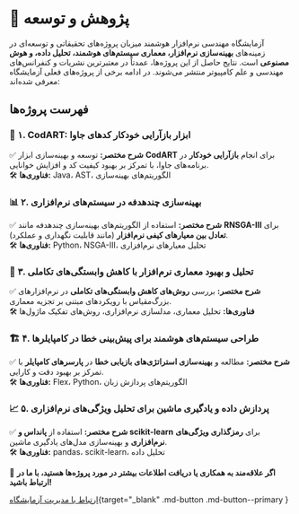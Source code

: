 # 🔬 پژوهش و توسعه 

آزمایشگاه مهندسی نرم‌افزار هوشمند میزبان پروژه‌های تحقیقاتی و توسعه‌ای در زمینه‌های **بهینه‌سازی نرم‌افزار، معماری سیستم‌های هوشمند، تحلیل داده، و هوش مصنوعی** است. 
نتایج حاصل از این پروژه‌ها، عمدتاً در معتبرترین نشریات و کنفرانس‌های مهندسی و علم کامپیوتر منتشر می‌شوند. 
در ادامه برخی از پروژه‌های فعلی آزمایشگاه معرفی شده‌اند:

## فهرست پروژه‌ها 


### 🚀 **۱. CodART: ابزار بازآرایی خودکار کدهای جاوا**  

✅ **شرح مختصر:** توسعه و بهینه‌سازی ابزار **CodART** برای انجام **بازآرایی خودکار** در برنامه‌های جاوا، با تمرکز بر بهبود کیفیت کد و افزایش خوانایی.  
🛠 **فناوری‌ها:** Java، AST، الگوریتم‌های بهینه‌سازی  


### 📊 **۲. بهینه‌سازی چندهدفه در سیستم‌های نرم‌افزاری**  

✅ **شرح مختصر:** استفاده از الگوریتم‌های بهینه‌سازی چندهدفه مانند **RNSGA-III** برای **تعادل بین معیارهای کیفی نرم‌افزار** (مانند قابلیت نگهداری و عملکرد).  
🛠 **فناوری‌ها:** Python، NSGA-III، تحلیل معیارهای نرم‌افزاری  


### 🤖 **۳. تحلیل و بهبود معماری نرم‌افزار با کاهش وابستگی‌های تکاملی**  

✅ **شرح مختصر:** بررسی **روش‌های کاهش وابستگی‌های تکاملی** در نرم‌افزارهای بزرگ‌مقیاس با رویکردهای مبتنی بر تجزیه معماری.  
🛠 **فناوری‌ها:** تحلیل معماری، مدلسازی نرم‌افزاری، روش‌های تفکیک ماژول‌ها  


### 🏗 **۴. طراحی سیستم‌های هوشمند برای پیش‌بینی خطا در کامپایلرها**  

✅ **شرح مختصر:** مطالعه و **بهینه‌سازی استراتژی‌های بازیابی خطا** در **پارسرهای کامپایلر** با تمرکز بر بهبود دقت و کارایی.  
🛠 **فناوری‌ها:** Flex، Python، الگوریتم‌های پردازش زبان  


### 📈 **۵. پردازش داده و یادگیری ماشین برای تحلیل ویژگی‌های نرم‌افزاری**  

✅ **شرح مختصر:** استفاده از **پانداس و scikit-learn** برای **رمزگذاری ویژگی‌های نرم‌افزاری** و بهینه‌سازی مدل‌های یادگیری ماشین.  
🛠 **فناوری‌ها:** pandas، scikit-learn، تحلیل داده  



📩 **اگر علاقه‌مند به همکاری یا دریافت اطلاعات بیشتر در مورد پروژه‌ها هستید، با ما در ارتباط باشید!**

[ارتباط با مدیریت آزمایشگاه](https://www.m-zakeri.ir/pages/contact-me.html){target="_blank" .md-button .md-button--primary }

